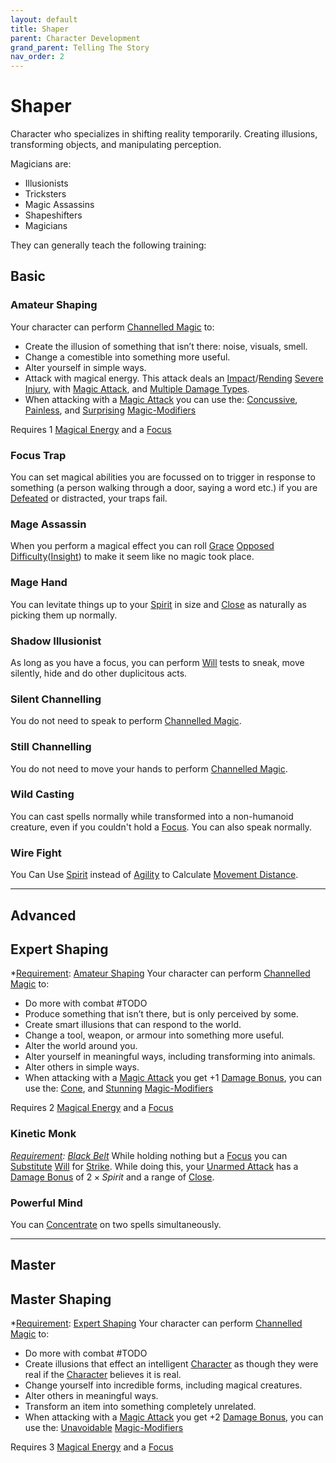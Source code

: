 ```yaml
---
layout: default
title: Shaper
parent: Character Development
grand_parent: Telling The Story
nav_order: 2
---
```

# Shaper
Character who specializes in shifting reality temporarily. Creating illusions, transforming objects, and manipulating perception.

Magicians are: 
* Illusionists
* Tricksters
* Magic Assassins
* Shapeshifters
* Magicians

They can generally teach the following training:

## Basic

### Amateur Shaping
Your character can perform [Channelled Magic](Magic#Channelled%20Magic) to:
* Create the illusion of something that isn’t there: noise, visuals, smell.
* Change a comestible into something more useful. 
* Alter yourself in simple ways.
* Attack with magical energy. This attack deals an [Impact](Core/Injury#Impact)/[Rending](Core/Injury#Rending) [Severe Injury](Core/Injury#Severe%20Injury), with [Magic Attack](Magic-Modifiers#Magic%20Attack), and [Multiple Damage Types](Core/Weapon-Traits#Multiple%20Damage%20Types).
* When attacking with a [Magic Attack](Magic-Modifiers#Magic%20Attack) you can use the: [Concussive](Magic-Modifiers#Concussive), [Painless](Magic-Modifiers#Painless), and [Surprising](Magic-Modifiers#Surprising) [Magic-Modifiers](Magic-Modifiers)

 Requires 1 [Magical Energy](Magic#Magical%20Energy) and a [Focus](Example-Gear#Focus)

### Focus Trap
You can set magical abilities you are focussed on to trigger in response to something (a person walking through a door, saying a word etc.) if you are [Defeated](Core/Effects#Defeated) or distracted, your traps fail.

### Mage Assassin
When you perform a magical effect you can roll [Grace](Core/Agility#Grace) [Opposed Difficulty](Core/Skills#Opposed%20Difficulty)([Insight](Core/Intelligence#Insight)) to make it seem like no magic took place.

### Mage Hand
You can levitate things up to your [Spirit](Core/Spirit) in size and [Close](Core/Movement#Close) as naturally as picking them up normally.

### Shadow Illusionist
As long as you have a focus, you can perform [Will](Core/Spirit#Will) tests to sneak, move silently, hide and do other duplicitous acts.

### Silent Channelling
You do not need to speak to perform [Channelled Magic](Magic#Channelled%20Magic).

### Still Channelling
You do not need to move your hands to perform [Channelled Magic](Magic#Channelled%20Magic).
### Wild Casting
You can cast spells normally while transformed into a non-humanoid creature, even if you couldn't hold a [Focus](Example-Gear#Focus). You can also speak normally.

### Wire Fight
You Can Use [Spirit](Core/Spirit) instead of [Agility](Core/Agility) to Calculate [Movement Distance](Core/Movement#Movement%20Distance). 

---

## Advanced

## Expert Shaping
*[Requirement](Core/Terminology#Requirement): [Amateur Shaping](#Amateur%20Shaping)
Your character can perform [Channelled Magic](Magic#Channelled%20Magic) to:
* Do more with combat #TODO
* Produce something that isn’t there, but is only perceived by some. 
* Create smart illusions that can respond to the world.
* Change a tool, weapon, or armour into something more useful. 
* Alter the world around you.
* Alter yourself in meaningful ways, including transforming into animals. 
* Alter others in simple ways.
* When attacking with a [Magic Attack](Magic-Modifiers#Magic%20Attack) you get +1 [Damage Bonus](Core/Weapons#Damage%20Bonus), you can use the: [Cone](Magic-Modifiers#Cone), and [Stunning](Magic-Modifiers#Stunning) [Magic-Modifiers](Magic-Modifiers)

 Requires 2 [Magical Energy](Magic#Magical%20Energy) and a [Focus](Example-Gear#Focus)

### Kinetic Monk
*[Requirement](Core/Terminology#Requirement): [Black Belt](Brawler#Black%20Belt)*
While holding nothing but a [Focus](Example-Gear#Focus) you can [Substitute](Core/Terminology#Substitute) [Will](Core/Spirit#Will) for [Strike](Core/Strength#Strike). While doing this, your [Unarmed Attack](Core/Terminology#Unarmed%20Attack) has a [Damage Bonus](Core/Weapons#Damage%20Bonus) of $2 \times Spirit$ and a range of [Close](Core/Movement#Close).

### Powerful Mind
You can [Concentrate](Magic#Concentration) on two spells simultaneously.


---

## Master

## Master Shaping
*[Requirement](Core/Terminology#Requirement): [Expert Shaping](#Expert%20Shaping)
Your character can perform [Channelled Magic](Magic#Channelled%20Magic) to:
* Do more with combat #TODO
* Create illusions that effect an intelligent [Character](Core/Terminology#Character) as though they were real if the [Character](Core/Terminology#Character) believes it is real.
* Change yourself into incredible forms, including magical creatures.
* Alter others in meaningful ways. 
* Transform an item into something completely unrelated.
* When attacking with a [Magic Attack](Magic-Modifiers#Magic%20Attack) you get +2 [Damage Bonus](Core/Weapons#Damage%20Bonus), you can use the: [Unavoidable](Magic-Modifiers#Unavoidable) [Magic-Modifiers](Magic-Modifiers)

 Requires 3 [Magical Energy](Magic#Magical%20Energy) and a [Focus](Example-Gear#Focus)
